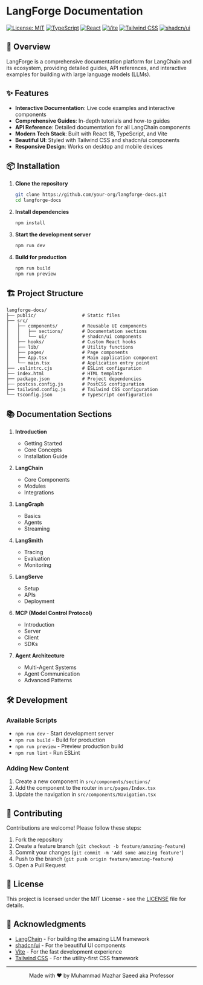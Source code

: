# LangForge Documentation

[![License: MIT](https://img.shields.io/badge/License-MIT-yellow.svg)](https://opensource.org/licenses/MIT)
[![TypeScript](https://img.shields.io/badge/TypeScript-5.5.3-blue.svg)](https://www.typescriptlang.org/)
[![React](https://img.shields.io/badge/React-18.3.1-61DAFB.svg)](https://reactjs.org/)
[![Vite](https://img.shields.io/badge/Vite-5.4.1-646CFF.svg)](https://vitejs.dev/)
[![Tailwind CSS](https://img.shields.io/badge/Tailwind_CSS-3.4.1-06B6D4.svg)](https://tailwindcss.com/)
[![shadcn/ui](https://img.shields.io/badge/shadcn_ui-0.0.1-000000.svg)](https://ui.shadcn.com/)

## 🚀 Overview

LangForge is a comprehensive documentation platform for LangChain and its ecosystem, providing detailed guides, API references, and interactive examples for building with large language models (LLMs).

## ✨ Features

- **Interactive Documentation**: Live code examples and interactive components
- **Comprehensive Guides**: In-depth tutorials and how-to guides
- **API Reference**: Detailed documentation for all LangChain components
- **Modern Tech Stack**: Built with React 18, TypeScript, and Vite
- **Beautiful UI**: Styled with Tailwind CSS and shadcn/ui components
- **Responsive Design**: Works on desktop and mobile devices

## 📦 Installation

1. **Clone the repository**
   ```bash
   git clone https://github.com/your-org/langforge-docs.git
   cd langforge-docs
   ```

2. **Install dependencies**
   ```bash
   npm install
   ```

3. **Start the development server**
   ```bash
   npm run dev
   ```

4. **Build for production**
   ```bash
   npm run build
   npm run preview
   ```

## 🏗️ Project Structure

```
langforge-docs/
├── public/                 # Static files
├── src/
│   ├── components/         # Reusable UI components
│   │   ├── sections/       # Documentation sections
│   │   └── ui/             # shadcn/ui components
│   ├── hooks/              # Custom React hooks
│   ├── lib/                # Utility functions
│   ├── pages/              # Page components
│   ├── App.tsx             # Main application component
│   └── main.tsx            # Application entry point
├── .eslintrc.cjs           # ESLint configuration
├── index.html              # HTML template
├── package.json            # Project dependencies
├── postcss.config.js       # PostCSS configuration
├── tailwind.config.js      # Tailwind CSS configuration
└── tsconfig.json           # TypeScript configuration
```

## 📚 Documentation Sections

1. **Introduction**
   - Getting Started
   - Core Concepts
   - Installation Guide

2. **LangChain**
   - Core Components
   - Modules
   - Integrations

3. **LangGraph**
   - Basics
   - Agents
   - Streaming

4. **LangSmith**
   - Tracing
   - Evaluation
   - Monitoring

5. **LangServe**
   - Setup
   - APIs
   - Deployment

6. **MCP (Model Control Protocol)**
   - Introduction
   - Server
   - Client
   - SDKs

7. **Agent Architecture**
   - Multi-Agent Systems
   - Agent Communication
   - Advanced Patterns

## 🛠️ Development

### Available Scripts

- `npm run dev` - Start development server
- `npm run build` - Build for production
- `npm run preview` - Preview production build
- `npm run lint` - Run ESLint

### Adding New Content

1. Create a new component in `src/components/sections/`
2. Add the component to the router in `src/pages/Index.tsx`
3. Update the navigation in `src/components/Navigation.tsx`

## 🤝 Contributing

Contributions are welcome! Please follow these steps:

1. Fork the repository
2. Create a feature branch (`git checkout -b feature/amazing-feature`)
3. Commit your changes (`git commit -m 'Add some amazing feature'`)
4. Push to the branch (`git push origin feature/amazing-feature`)
5. Open a Pull Request

## 📄 License

This project is licensed under the MIT License - see the [LICENSE](LICENSE) file for details.

## 🙏 Acknowledgments

- [LangChain](https://langchain.com/) - For building the amazing LLM framework
- [shadcn/ui](https://ui.shadcn.com/) - For the beautiful UI components
- [Vite](https://vitejs.dev/) - For the fast development experience
- [Tailwind CSS](https://tailwindcss.com/) - For the utility-first CSS framework

---

<div align="center">
  Made with ❤️ by Muhammad Mazhar Saeed aka Professor
</div>
